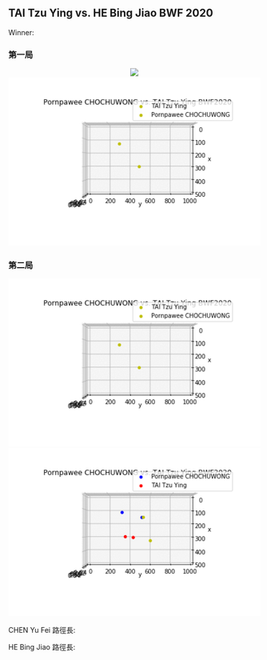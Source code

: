 ## TAI Tzu Ying vs. HE Bing Jiao BWF 2020

Winner: 

### 第一局
<center><img src='./results/Webp.net-gifmaker (6).gif.gif' width='800px'></center>
<center><img src='./results/Webp.net-gifmaker (4).gif' width='800px'></center>


### 第二局
<center><img src='./results/Webp.net-gifmaker (3).gif' width='800px'></center>
<center><img src='./results/Webp.net-gifmaker (5).gif' width='800px'></center>


CHEN Yu Fei 路徑長:

HE Bing Jiao 路徑長:

